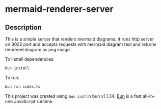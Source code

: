 # mermaid-renderer-server

## Description

This is a simple server that renders mermaid diagrams.
It runs http server on 3022 port and accepts requests with mermaid diagram text and returns rendered diagram as png image.

To install dependencies:

```bash
bun install
```

To run:

```bash
bun run index.ts
```

This project was created using `bun init` in bun v1.1.34. [Bun](https://bun.sh) is a fast all-in-one JavaScript runtime.
